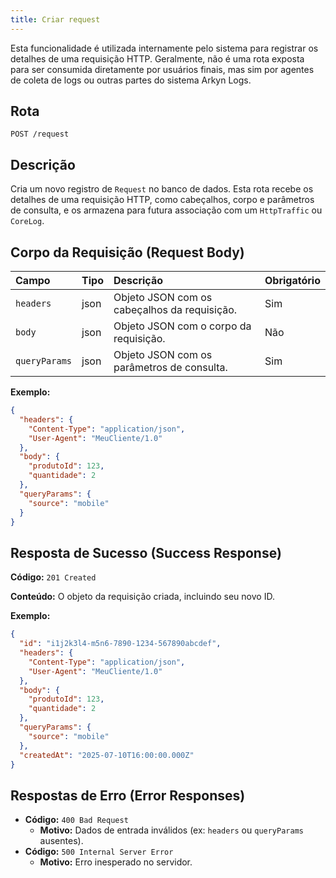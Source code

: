 ```yaml
---
title: Criar request
---
```


Esta funcionalidade é utilizada internamente pelo sistema para registrar os detalhes de uma requisição HTTP. Geralmente, não é uma rota exposta para ser consumida diretamente por usuários finais, mas sim por agentes de coleta de logs ou outras partes do sistema Arkyn Logs.

## Rota

`POST /request`

## Descrição

Cria um novo registro de `Request` no banco de dados. Esta rota recebe os detalhes de uma requisição HTTP, como cabeçalhos, corpo e parâmetros de consulta, e os armazena para futura associação com um `HttpTraffic` ou `CoreLog`.

## Corpo da Requisição (Request Body)

| Campo         | Tipo | Descrição                                    | Obrigatório |
| :------------ | :--- | :------------------------------------------- | :---------- |
| `headers`     | json | Objeto JSON com os cabeçalhos da requisição. | Sim         |
| `body`        | json | Objeto JSON com o corpo da requisição.       | Não         |
| `queryParams` | json | Objeto JSON com os parâmetros de consulta.   | Sim         |

**Exemplo:**

```json
{
  "headers": {
    "Content-Type": "application/json",
    "User-Agent": "MeuCliente/1.0"
  },
  "body": {
    "produtoId": 123,
    "quantidade": 2
  },
  "queryParams": {
    "source": "mobile"
  }
}
```

## Resposta de Sucesso (Success Response)

**Código:** `201 Created`

**Conteúdo:** O objeto da requisição criada, incluindo seu novo ID.

**Exemplo:**

```json
{
  "id": "i1j2k3l4-m5n6-7890-1234-567890abcdef",
  "headers": {
    "Content-Type": "application/json",
    "User-Agent": "MeuCliente/1.0"
  },
  "body": {
    "produtoId": 123,
    "quantidade": 2
  },
  "queryParams": {
    "source": "mobile"
  },
  "createdAt": "2025-07-10T16:00:00.000Z"
}
```

## Respostas de Erro (Error Responses)

- **Código:** `400 Bad Request`
  - **Motivo:** Dados de entrada inválidos (ex: `headers` ou `queryParams` ausentes).
- **Código:** `500 Internal Server Error`
  - **Motivo:** Erro inesperado no servidor.
